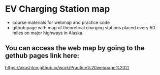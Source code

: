 # EV Charging Station map
- course materials for webmap and practice code
- github page with map of theoretical charging stations placed every 50 miles on major highways in Alaska.
## You can access the web map by going to the gethub pages link here:
https://akashton.github.io/work/Practice%20webpage%202/
